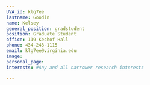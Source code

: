 ```yaml
---
UVA_id: klg7ee
lastname: Goodin
name: Kelsey
general_position: gradstudent
position: Graduate Student
office: 119 Kechof Hall
phone: 434-243-1115
email: klg7ee@virginia.edu
image:
personal_page:
interests: #Any and all narrower research interests

---
```

